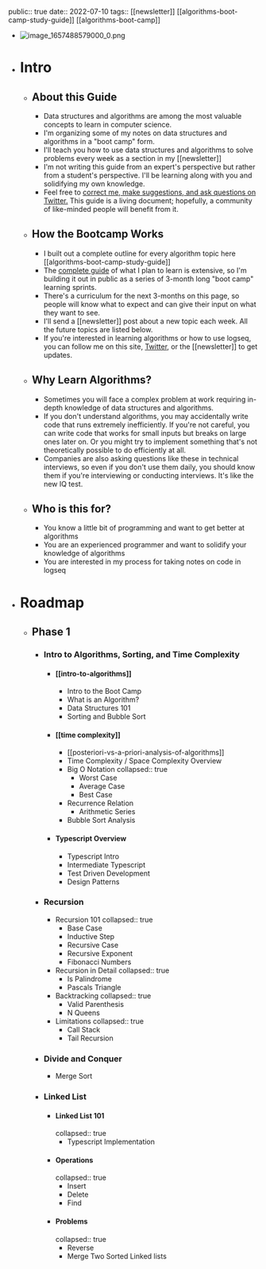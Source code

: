 public:: true
date:: 2022-07-10
tags:: [[newsletter]] [[algorithms-boot-camp-study-guide]] [[algorithms-boot-camp]]

- ![image_1657488579000_0.png](../assets/image_1657488579000_0_1672131758605_0.png)
- # Intro
	- ## About this Guide
		- Data structures and algorithms are among the most valuable concepts to learn in computer science.
		- I'm organizing some of my notes on data structures and algorithms in a "boot camp" form.
		- I'll teach you how to use data structures and algorithms to solve problems every week as a section in my [[newsletter]]
		- I'm not writing this guide from an expert's perspective but rather from a student's perspective. I'll be learning along with you and solidifying my own knowledge.
		- Feel free to [correct me, make suggestions, and ask questions on Twitter.](https://twitter.com/Bsunter) This guide is a living document; hopefully, a community of like-minded people will benefit from it.
	- ## How the Bootcamp Works
		- I built out a complete outline for every algorithm topic here [[algorithms-boot-camp-study-guide]]
		- The [complete guide]([[algorithms-boot-camp-study-guide]]) of what I plan to learn is extensive, so I'm building it out in public as a series of 3-month long "boot camp" learning sprints.
		- There's a curriculum for the next 3-months on this page, so people will know what to expect and can give their input on what they want to see.
		- I'll send a [[newsletter]] post about a new topic each week. All the future topics are listed below.
		- If you're interested in learning algorithms or how to use logseq, you can follow me on this site, [Twitter](https://twitter.com/Bsunter), or the [[newsletter]] to get updates.
	- ## Why Learn Algorithms?
		- Sometimes you will face a complex problem at work requiring in-depth knowledge of data structures and algorithms.
		- If you don't understand algorithms, you may accidentally write code that runs extremely inefficiently. If you're not careful, you can write code that works for small inputs but breaks on large ones later on. Or you might try to implement something that's not theoretically possible to do efficiently at all.
		- Companies are also asking questions like these in technical interviews, so even if you don't use them daily, you should know them if you're interviewing or conducting interviews. It's like the new IQ test.
	- ## Who is this for?
		- You know a little bit of programming and want to get better at algorithms
		- You are an experienced programmer and want to solidify your knowledge of algorithms
		- You are interested in my process for taking notes on code in logseq
- # Roadmap
	- ## Phase 1
		- ### Intro to Algorithms, Sorting, and Time Complexity
			- #### [[intro-to-algorithms]]
				- Intro to the Boot Camp
				- What is an Algorithm?
				- Data Structures 101
				- Sorting and Bubble Sort
			- #### [[time complexity]]
				- [[posteriori-vs-a-priori-analysis-of-algorithms]]
				- Time Complexity / Space Complexity Overview
				- Big O Notation
				  collapsed:: true
					- Worst Case
					- Average Case
					- Best Case
				- Recurrence Relation
					- Arithmetic Series
				- Bubble Sort Analysis
			- #### Typescript Overview
				- Typescript Intro
				- Intermediate Typescript
				- Test Driven Development
				- Design Patterns
		- ### Recursion
			- Recursion 101
			  collapsed:: true
				- Base Case
				- Inductive Step
				- Recursive Case
				- Recursive Exponent
				- Fibonacci Numbers
			- Recursion in Detail
			  collapsed:: true
				- Is Palindrome
				- Pascals Triangle
			- Backtracking
			  collapsed:: true
				- Valid Parenthesis
				- N Queens
			- Limitations
			  collapsed:: true
				- Call Stack
				- Tail Recursion
		- ### Divide and Conquer
			- Merge Sort
		- ### Linked List
			- #### Linked List 101
			  collapsed:: true
				- Typescript Implementation
			- #### Operations
			  collapsed:: true
				- Insert
				- Delete
				- Find
			- #### Problems
			  collapsed:: true
				- Reverse
				- Merge Two Sorted Linked lists